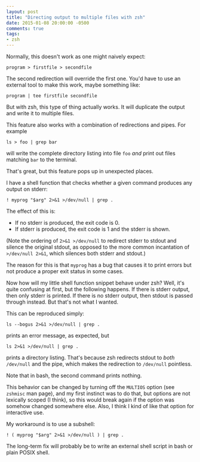 ```yaml
---
layout: post
title: "Directing output to multiple files with zsh"
date: 2015-01-08 20:00:00 -0500
comments: true
tags:
- zsh
---
```


Normally, this doesn't work as one might naively expect:

    program > firstfile > secondfile

The second redirection will override the first one.  You'd have to use
an external tool to make this work, maybe something like:

    program | tee firstfile secondfile

But with zsh, this type of thing actually works.  It will duplicate
the output and write it to multiple files.

This feature also works with a combination of redirections and
pipes.  For example

    ls > foo | grep bar

will write the complete directory listing into file `foo` *and* print
out files matching `bar` to the terminal.

That's great, but this feature pops up in unexpected places.

I have a shell function that checks whether a given command produces
any output on stderr:

    ! myprog "$arg" 2>&1 >/dev/null | grep .

The effect of this is:

- If no stderr is produced, the exit code is 0.
- If stderr is produced, the exit code is 1 and the stderr is shown.

(Note the ordering of `2>&1 >/dev/null` to redirect stderr to stdout
and silence the original stdout, as opposed to the more common
incantation of `>/dev/null 2>&1`, which silences both stderr and
stdout.)

The reason for this is that `myprog` has a bug that causes it to print
errors but not produce a proper exit status in some cases.

Now how will my little shell function snippet behave under zsh?  Well,
it's quite confusing at first, but the following happens.  If there is
stderr output, then only stderr is printed.  If there is no stderr
output, then stdout is passed through instead.  But that's not what I
wanted.

This can be reproduced simply:

    ls --bogus 2>&1 >/dev/null | grep .

prints an error message, as expected, but

    ls 2>&1 >/dev/null | grep .

prints a directory listing.  That's because zsh redirects stdout to
*both* `/dev/null` and the pipe, which makes the redirection to
`/dev/null` pointless.

Note that in bash, the second command prints nothing.

This behavior can be changed by turning off the `MULTIOS` option (see
`zshmisc` man page), and my first instinct was to do that, but options
are not lexically scoped (I think), so this would break again if the
option was somehow changed somewhere else.  Also, I think I kind of
like that option for interactive use.

My workaround is to use a subshell:

    ! ( myprog "$arg" 2>&1 >/dev/null ) | grep .

The long-term fix will probably be to write an external shell script
in bash or plain POSIX shell.
